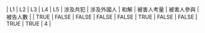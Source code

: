 | L1 | L2 | L3 | L4 | L5 | 涉及共犯 | 涉及外國人 | 和解 | 被害人考量 | 被害人參與 | 被告人數 |
| TRUE | FALSE | FALSE | FALSE | FALSE | TRUE | FALSE | FALSE | TRUE | TRUE | 4 |